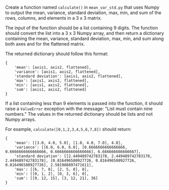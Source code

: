 Create a function named `calculate()` in `mean_var_std.py` that uses Numpy to output the mean, variance, standard deviation, max, min, and sum of the rows, columns, and elements in a 3 x 3 matrix.

The input of the function should be a list containing 9 digits. The function should convert the list into a 3 x 3 Numpy array, and then return a dictionary containing the mean, variance, standard deviation, max, min, and sum along both axes and for the flattened matrix.

The returned dictionary should follow this format:

    {
        'mean': [axis1, axis2, flattened],
        'variance': [axis1, axis2, flattened],
        'standard deviation': [axis1, axis2, flattened],
        'max': [axis1, axis2, flattened],
        'min': [axis1, axis2, flattened],
        'sum': [axis1, axis2, flattened]
    }
If a list containing less than 9 elements is passed into the function, it should raise a `ValueError` exception with the message: "List must contain nine numbers." The values in the returned dictionary should be lists and not Numpy arrays.

For example, `calculate([0,1,2,3,4,5,6,7,8])` should return:

    {
        'mean': [[3.0, 4.0, 5.0], [1.0, 4.0, 7.0], 4.0],
        'variance': [[6.0, 6.0, 6.0], [0.6666666666666666, 0.6666666666666666, 0.6666666666666666], 6.666666666666667],
        'standard deviation': [[2.449489742783178, 2.449489742783178, 2.449489742783178], [0.816496580927726, 0.816496580927726, 0.816496580927726], 2.581988897471611],
        'max': [[6, 7, 8], [2, 5, 8], 8],
        'min': [[0, 1, 2], [0, 3, 6], 0],
        'sum': [[9, 12, 15], [3, 12, 21], 36]
    }